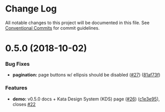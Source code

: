 # Change Log

All notable changes to this project will be documented in this file.
See [Conventional Commits](https://conventionalcommits.org) for commit guidelines.

<a name="0.5.0"></a>
# 0.5.0 (2018-10-02)


### Bug Fixes

* **pagination:** page buttons w/ ellipsis should be disabled ([#27](https://github.com/kata-ai/kata-kit/issues/27)) ([81af73f](https://github.com/kata-ai/kata-kit/commit/81af73f))


### Features

* **demo:** v0.5.0 docs + Kata Design System (KDS) page ([#26](https://github.com/kata-ai/kata-kit/issues/26)) ([c1e3e95](https://github.com/kata-ai/kata-kit/commit/c1e3e95)), closes [#22](https://github.com/kata-ai/kata-kit/issues/22)
